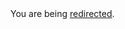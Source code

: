 <html><body>You are being <a href="https://dan.cunning.cc/projects/fantasy-sportsbook.html.md">redirected</a>.</body></html>